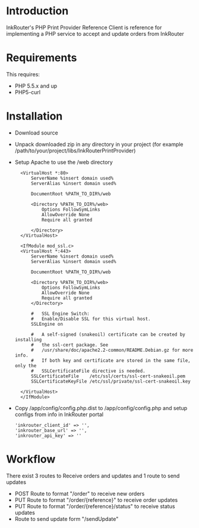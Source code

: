 Introduction
============

InkRouter's PHP Print Provider Reference Client is reference for implementing a PHP service to accept and update orders from InkRouter


Requirements
============

This requires:

- PHP 5.5.x and up
- PHP5-curl

Installation
============

- Download source
- Unpack downloaded zip in any directory in your project (for example /path/to/your/project/libs/InkRouterPrintProvider)
- Setup Apache to use the /web directory

        <VirtualHost *:80>
            ServerName %insert domain used%
            ServerAlias %insert domain used%

            DocumentRoot %PATH_TO_DIR%/web

            <Directory %PATH_TO_DIR%/web>
                Options FollowSymLinks
                AllowOverride None
                Require all granted

            </Directory>
        </VirtualHost>

        <IfModule mod_ssl.c>
        <VirtualHost *:443>
            ServerName %insert domain used%
            ServerAlias %insert domain used%

            DocumentRoot %PATH_TO_DIR%/web

            <Directory %PATH_TO_DIR%/web>
                Options FollowSymLinks
                AllowOverride None
                Require all granted
            </Directory>

            #   SSL Engine Switch:
            #   Enable/Disable SSL for this virtual host.
            SSLEngine on

            #   A self-signed (snakeoil) certificate can be created by installing
            #   the ssl-cert package. See
            #   /usr/share/doc/apache2.2-common/README.Debian.gz for more info.
            #   If both key and certificate are stored in the same file, only the
            #   SSLCertificateFile directive is needed.
            SSLCertificateFile    /etc/ssl/certs/ssl-cert-snakeoil.pem
            SSLCertificateKeyFile /etc/ssl/private/ssl-cert-snakeoil.key

        </VirtualHost>
        </IfModule>

- Copy /app/config/config.php.dist to /app/config/config.php and setup configs from info in InkRouter portal

      'inkrouter_client_id' => '',
      'inkrouter_base_url' => '',
      'inkrouter_api_key' => ''

Workflow
==================

There exist 3 routes to Receive orders and updates and 1 route to send updates

- POST Route to format "/order" to receive new orders
- PUT Route to format "/order/{reference}" to receive order updates
- PUT Route to format "/order/{reference}/status" to receive status updates
- Route to send update form "/sendUpdate"


